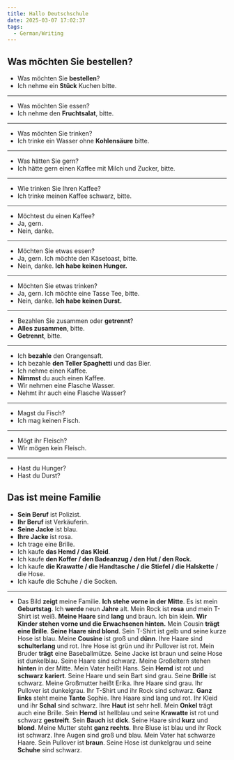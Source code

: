 ```yaml
---
title: Hallo Deutschschule
date: 2025-03-07 17:02:37
tags:
  - German/Writing
---
```


## Was möchten Sie bestellen?

- Was möchten Sie **bestellen**?
- Ich nehme ein **Stück** Kuchen bitte.
---
- Was möchten Sie essen?
- Ich nehme den **Fruchtsalat**, bitte.
---
- Was möchten Sie trinken?
- Ich trinke ein Wasser ohne **Kohlensäure** bitte.
---
- Was hätten Sie gern?
- Ich hätte gern einen Kaffee mit Milch und Zucker, bitte.
---
- Wie trinken Sie Ihren Kaffee?
- Ich trinke meinen Kaffee schwarz, bitte.
---
- Möchtest du einen Kaffee?
- Ja, gern.
- Nein, danke.
---
- Möchten Sie etwas essen?
- Ja, gern. Ich möchte den Käsetoast, bitte.
- Nein, danke. **Ich habe keinen Hunger.**
---
- Möchten Sie etwas trinken?
- Ja, gern. Ich möchte eine Tasse Tee, bitte.
- Nein, danke. **Ich habe keinen Durst.**
---
- Bezahlen Sie zusammen oder **getrennt**?
- **Alles zusammen**, bitte.
- **Getrennt**, bitte.
---
- Ich **bezahle** den Orangensaft.
- Ich bezahle **den Teller Spaghetti** und das Bier.
- Ich nehme einen Kaffee.
- **Nimmst** du auch einen Kaffee.
- Wir nehmen eine Flasche Wasser.
- Nehmt ihr auch eine Flasche Wasser?
---
- Magst du Fisch?
- Ich mag keinen Fisch.
---
- Mögt ihr Fleisch?
- Wir mögen kein Fleisch.
---
- Hast du Hunger?
- Hast du Durst?

## Das ist meine Familie

- **Sein Beruf** ist Polizist.
- **Ihr Beruf** ist Verkäuferin.
- **Seine Jacke** ist blau.
- **Ihre Jacke** ist rosa.
- Ich trage eine Brille.
- Ich kaufe **das Hemd / das Kleid**.
- Ich kaufe **den Koffer / den Badeanzug / den Hut / den Rock**.
- Ich kaufe **die Krawatte / die Handtasche / die Stiefel / die Halskette** / die Hose.
- Ich kaufe die Schuhe / die Socken.
---
- Das Bild **zeigt** meine Familie. **Ich stehe vorne in der Mitte**. Es ist mein **Geburtstag**. Ich **werde** neun **Jahre** alt. Mein Rock ist **rosa** und mein T-Shirt ist weiß. **Meine Haare** sind **lang** und braun. Ich bin klein. **Wir Kinder stehen vorne und die Erwachsenen hinten.** Mein Cousin **trägt eine Brille**. **Seine Haare sind blond**. Sein T-Shirt ist gelb und seine kurze Hose ist blau. Meine **Cousine** ist groß und **dünn**. Ihre Haare sind **schulterlang** und rot. Ihre Hose ist grün und ihr Pullover ist rot. Mein Bruder **trägt** eine Baseballmütze. Seine Jacke ist braun und seine Hose ist dunkelblau. Seine Haare sind schwarz. Meine Großeltern stehen **hinten** in der Mitte. Mein Vater heißt Hans. Sein **Hemd** ist rot und **schwarz** **kariert**. Seine Haare und sein Bart sind grau. Seine **Brille** ist schwarz. Meine Großmutter heißt Erika. Ihre Haare sind grau. Ihr Pullover ist dunkelgrau. Ihr T-Shirt und ihr Rock sind schwarz. **Ganz links** steht meine **Tante** Sophie. Ihre Haare sind lang und rot. Ihr Kleid und ihr **Schal** sind schwarz. Ihre **Haut** ist sehr hell. Mein **Onkel** trägt auch eine Brille. Sein **Hemd** ist hellblau und seine **Krawatte** ist rot und schwarz **gestreift**. Sein **Bauch** ist **dick**. Seine Haare sind **kurz** und **blond**. Meine Mutter steht **ganz rechts**. Ihre Bluse ist blau und ihr Rock ist schwarz. Ihre Augen sind groß und blau. Mein Vater hat schwarze Haare. Sein Pullover ist **braun**. Seine Hose ist dunkelgrau und seine **Schuhe** sind schwarz.
